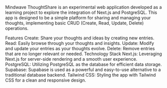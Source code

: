 Mindwave
ThoughtShare is an experimental web application developed as a learning project to explore the integration of Next.js and PostgreSQL. This app is designed to be a simple platform for sharing and managing your thoughts, implementing basic CRUD (Create, Read, Update, Delete) operations.

Features
Create: Share your thoughts and ideas by creating new entries.
Read: Easily browse through your thoughts and insights.
Update: Modify and update your entries as your thoughts evolve.
Delete: Remove entries that are no longer relevant or needed.
Technology Stack
Next.js: Leveraging Next.js for server-side rendering and a smooth user experience.
PostgreSQL: Utilizing PostgreSQL as the database for efficient data storage.
Supabase: Supabase is used as a powerful and easy-to-use alternative to a traditional database backend.
Tailwind CSS: Styling the app with Tailwind CSS for a clean and responsive design.
